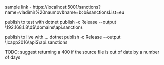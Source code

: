 sample link - https://localhost:5001/sanctions?name=vladimir%20naumov&name=bob&sanctionsList=eu

publish to test with
dotnet publish -c Release --output \\192.168.1.8\d$\domains\api.sanctions

publish to live with....
dotnet publish -c Release --output \\lcapp2016\api$\api.sanctions

TODO: 
suggest returning a 400 if the source file is out of date by a number of days